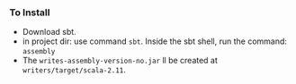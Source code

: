 ### To Install

- Download sbt. 
- in project dir: use command `sbt`. Inside the sbt shell, run the command: `assembly`
- The `writes-assembly-version-no.jar` ll be created at `writers/target/scala-2.11`. 

 

